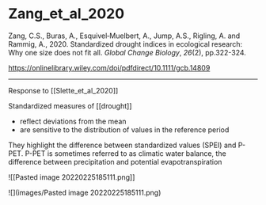 
# Zang_et_al_2020

Zang, C.S., Buras, A., Esquivel‐Muelbert, A., Jump, A.S., Rigling, A. and Rammig, A., 2020. Standardized drought indices in ecological research: Why one size does not fit all. _Global Change Biology_, _26_(2), pp.322-324.

https://onlinelibrary.wiley.com/doi/pdfdirect/10.1111/gcb.14809

---

Response to [[Slette_et_al_2020]]

Standardized measures of [[drought]]
- reflect deviations from the mean
- are sensitive to the distribution of values in the reference period

They highlight the difference between standardized values (SPEI) and P-PET. P-PET is sometimes referred to as climatic water balance, the difference between precipitation and potential evapotranspiration 

![[Pasted image 20220225185111.png]]

![](images/Pasted image 20220225185111.png)